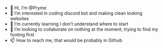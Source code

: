 - 👋 Hi, I’m @Pryme
- 👀 I’m interested in coding discord bot and making clean looking websites
- 🌱 I’m currently learning I don't understand where to start
- 💞️ I’m looking to collaborate on nothing at the moment, trying to find my footing first
- 📫 How to reach me, that would be probably in Github

<!---
Prryme/Prryme is a ✨ special ✨ repository because its `README.md` (this file) appears on your GitHub profile.
You can click the Preview link to take a look at your changes.
--->
